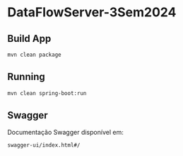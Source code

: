 # DataFlowServer-3Sem2024

## Build App

```bash
mvn clean package
```

## Running
```bash
mvn clean spring-boot:run
```

## Swagger
Documentação Swagger disponível em: 

```bash
swagger-ui/index.html#/
```
